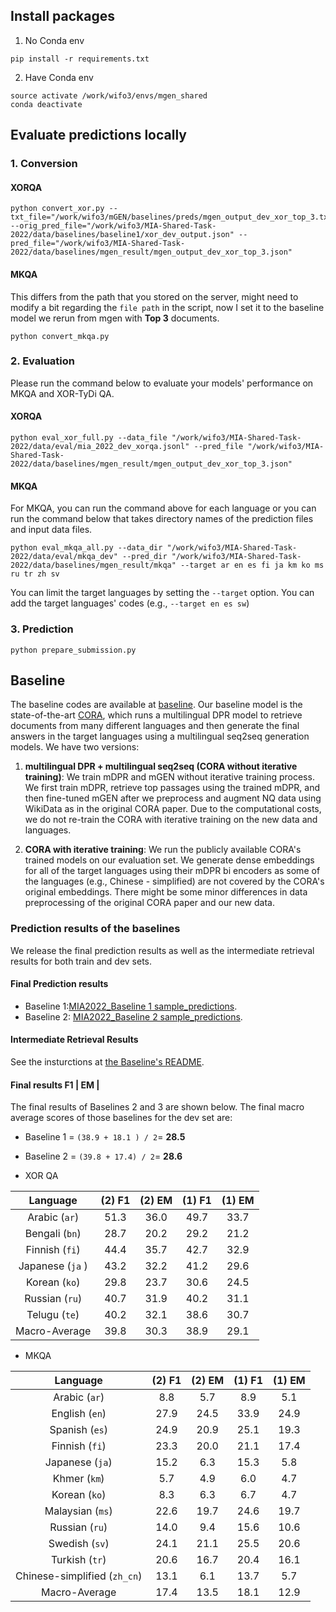 ## Install packages
1. No Conda env
```
pip install -r requirements.txt
```

2. Have Conda env
```
source activate /work/wifo3/envs/mgen_shared
conda deactivate
```
## Evaluate predictions locally
### 1. Conversion

#### XORQA
```
python convert_xor.py --txt_file="/work/wifo3/mGEN/baselines/preds/mgen_output_dev_xor_top_3.txt" --orig_pred_file="/work/wifo3/MIA-Shared-Task-2022/data/baselines/baseline1/xor_dev_output.json" --pred_file="/work/wifo3/MIA-Shared-Task-2022/data/baselines/mgen_result/mgen_output_dev_xor_top_3.json"
```

#### MKQA

This differs from the path that you stored on the server, might need to modify a bit regarding the `file path` in the script, now I set it to the baseline model we rerun from mgen with **Top 3** documents.
```
python convert_mkqa.py
```

### 2. Evaluation

Please run the command below to evaluate your models' performance on MKQA and XOR-TyDi QA.

#### XORQA
```
python eval_xor_full.py --data_file "/work/wifo3/MIA-Shared-Task-2022/data/eval/mia_2022_dev_xorqa.jsonl" --pred_file "/work/wifo3/MIA-Shared-Task-2022/data/baselines/mgen_result/mgen_output_dev_xor_top_3.json"
```

#### MKQA
For MKQA, you can run the command above for each language or you can run the command below that takes directory names of the prediction files and input data files.

```
python eval_mkqa_all.py --data_dir "/work/wifo3/MIA-Shared-Task-2022/data/eval/mkqa_dev" --pred_dir "/work/wifo3/MIA-Shared-Task-2022/data/baselines/mgen_result/mkqa" --target ar en es fi ja km ko ms ru tr zh sv

```
You can limit the target languages by setting the `--target` option. You can add the target languages' codes (e.g., `--target en es sw`)

### 3. Prediction

```
python prepare_submission.py
```

## Baseline
The baseline codes are available at [baseline](baseline). 
Our baseline model is the state-of-the-art [CORA](https://github.com/AkariAsai/CORA), which runs a multilingual DPR model to retrieve documents from many different languages and then generate the final answers in the target languages using a multilingual seq2seq generation models. We have two versions:

1. **multilingual DPR + multilingual seq2seq (CORA without iterative training)**: We train mDPR and mGEN without iterative training process. We first train mDPR, retrieve top passages using the trained mDPR, and then fine-tuned mGEN after we preprocess and augment NQ data using WikiData as in the original CORA paper. Due to the computational costs, we do not re-train the CORA with iterative training on the new data and languages. 

2. **CORA with iterative training**: We run the publicly available CORA's trained models on our evaluation set. We generate dense embeddings for all of the target languages using their mDPR bi encoders as some of the languages (e.g., Chinese - simplified) are not covered by the CORA's original embeddings. There might be some minor differences in data preprocessing of the original CORA paper and our new data. 

### Prediction results of the baselines
We release the final prediction results as well as the intermediate retrieval results for both train and dev sets. 

#### Final Prediction results
- Baseline 1:[MIA2022_Baseline 1 sample_predictions](https://drive.google.com/drive/folders/14Xv6enk7j4d3QKTNbB5jGjaColNffwW_?usp=sharing). 
- Baseline 2: [MIA2022_Baseline 2 sample_predictions](https://drive.google.com/drive/folders/1ePQjLOWUNiF5mr6leAhw8OG-o1h55i75?usp=sharing). 

#### Intermediate Retrieval Results
See the insturctions at [the Baseline's README](https://github.com/mia-workshop/MIA-Shared-Task-2022/tree/main/baseline#intermediate-results----mdpr-retrieval-results). 

#### Final results F1 | EM |
The final results of Baselines 2 and 3 are shown below. The final macro average scores of those baselines for the dev set are: 
- Baseline 1 = `(38.9 + 18.1 ) / 2`= **28.5** 
- Baseline 2 = `(39.8 + 17.4) / 2`= **28.6** 

- XOR QA 

| Language | (2) F1 | (2) EM |  (1) F1 | (1) EM |  
| :-----: | :-------:| :------: |  :-------:| :------: |
| Arabic (`ar`) | 51.3 |  36.0 | 49.7 |  33.7 | 
| Bengali (`bn`) | 28.7 | 20.2 | 29.2 | 21.2 | 
| Finnish (`fi`) | 44.4 | 35.7 | 42.7 | 32.9  | 
| Japanese (`ja` )| 43.2 | 32.2 | 41.2 | 29.6 | 
| Korean (`ko`) |  29.8 | 23.7 | 30.6 | 24.5 |
| Russian (`ru`) |  40.7 | 31.9 | 40.2 | 31.1 | 
| Telugu (`te`) |  40.2 | 32.1 | 38.6 | 30.7 | 
| Macro-Average |  39.8 | 30.3 | 38.9| 29.1 | 

- MKQA

| Language | (2) F1 | (2) EM | (1) F1 | (1) EM |
| :-----: | :-------:| :------: | :-------:| :------: |
| Arabic (`ar`) | 8.8  | 5.7 | 8.9 | 5.1 |
| English (`en`) | 27.9 | 24.5 | 33.9 | 24.9 |
| Spanish (`es`) | 24.9 | 20.9 | 25.1 | 19.3 |
| Finnish (`fi`) | 23.3 | 20.0 | 21.1 | 17.4 |
| Japanese (`ja`) | 15.2 | 6.3 | 15.3 | 5.8 |
| Khmer (`km`) |  5.7 | 4.9 | 6.0 | 4.7 |
| Korean (`ko`) |  8.3 | 6.3 |  6.7 | 4.7 |
| Malaysian (`ms`) | 22.6  |19.7 | 24.6 | 19.7 |
| Russian (`ru`) | 14.0  | 9.4 |  15.6  | 10.6 |
| Swedish (`sv`) |  24.1 | 21.1| 25.5 | 20.6|
| Turkish (`tr`) |  20.6 | 16.7 | 20.4 |  16.1 |
| Chinese-simplified (`zh_cn`) | 13.1  | 6.1 | 13.7  | 5.7 |
| Macro-Average  | 17.4 | 13.5 |  18.1  | 12.9 |